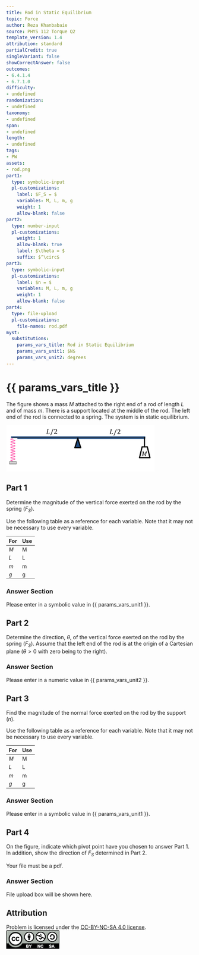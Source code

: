 ```yaml
---
title: Rod in Static Equilibrium
topic: Force
author: Reza Khanbabaie
source: PHYS 112 Torque Q2
template_version: 1.4
attribution: standard
partialCredit: true
singleVariant: false
showCorrectAnswer: false
outcomes:
- 6.4.1.4
- 6.7.1.0
difficulty:
- undefined
randomization:
- undefined
taxonomy:
- undefined
span:
- undefined
length:
- undefined
tags:
- PW
assets:
- rod.png
part1:
  type: symbolic-input
  pl-customizations:
    label: $F_S = $
    variables: M, L, m, g
    weight: 1
    allow-blank: false
part2:
  type: number-input
  pl-customizations:
    weight: 1
    allow-blank: true
    label: $\theta = $
    suffix: $^\circ$
part3:
  type: symbolic-input
  pl-customizations:
    label: $n = $
    variables: M, L, m, g
    weight: 1
    allow-blank: false
part4:
  type: file-upload
  pl-customizations:
    file-names: rod.pdf
myst:
  substitutions:
    params_vars_title: Rod in Static Equilibrium
    params_vars_unit1: $N$
    params_vars_unit2: degrees
---
```

# {{ params_vars_title }}
The figure shows a mass $M$ attached to the right end of a rod of length $L$ and of mass $m$. There is a support located at the middle of the rod. The left end of the rod is connected to a spring. The system is in static equilibrium.

<img src="rod.png" width=400>

## Part 1

Determine the magnitude of the vertical force exerted on the rod by the spring ($F_S$).

Use the following table as a reference for each variable. Note that it may not be necessary to use every variable.

| For  | Use   |
|----------|-------|
| $M$  | M  |
| $L$  | L  |
| $m$  | m  |
| $g$  | g  |

### Answer Section

Please enter in a symbolic value in {{ params_vars_unit1 }}.

## Part 2

Determine the direction, $\theta$, of the vertical force exerted on the rod by the spring ($F_S$). Assume that the left end of the rod is at the origin of a Cartesian plane ($\theta > 0$ with zero being to the right).

### Answer Section

Please enter in a numeric value in {{ params_vars_unit2 }}.

## Part 3

Find the magnitude of the normal force exerted on the rod by the support ($n$).

Use the following table as a reference for each variable. Note that it may not be necessary to use every variable.

| For  | Use   |
|----------|-------|
| $M$  | M  |
| $L$  | L  |
| $m$  | m  |
| $g$  | g  |

### Answer Section

Please enter in a symbolic value in {{ params_vars_unit1 }}.

## Part 4

On the figure, indicate which pivot point have you chosen to answer Part 1. In addition, show the direction of $F_S$ determined in Part 2.

Your file must be a pdf.

### Answer Section

File upload box will be shown here.

## Attribution

Problem is licensed under the [CC-BY-NC-SA 4.0 license](https://creativecommons.org/licenses/by-nc-sa/4.0/).<br> ![The Creative Commons 4.0 license requiring attribution-BY, non-commercial-NC, and share-alike-SA license.](https://raw.githubusercontent.com/firasm/bits/master/by-nc-sa.png)